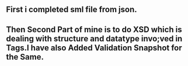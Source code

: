 ##   First i completed sml file from json.

##   Then Second Part of mine is to do XSD which is dealing with structure and datatype invo;ved in Tags.I have also Added Validation Snapshot for the Same.
